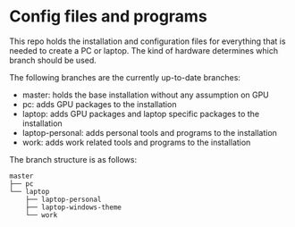 # Config files and programs

This repo holds the installation and configuration files for everything that is needed to create a PC or laptop.
The kind of hardware determines which branch should be used.

The following branches are the currently up-to-date branches:

- master: holds the base installation without any assumption on GPU
- pc: adds GPU packages to the installation
- laptop: adds GPU packages and laptop specific packages to the installation
- laptop-personal: adds personal tools and programs to the installation
- work: adds work related tools and programs to the installation

The branch structure is as follows:

```shell
master
├── pc
└── laptop
    ├── laptop-personal
    ├── laptop-windows-theme
    └── work
```
